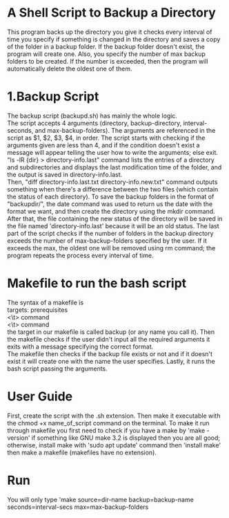 # A Shell Script to Backup a Directory <br>
This program backs up the directory you give it checks every interval of time you specify if something is changed in the directory and saves a copy of the folder in a backup folder. If the backup folder doesn't exist, the program will create one. Also, you specify the number of max backup folders to be created. If the number is exceeded, then the program will automatically delete the oldest one of them. <br>
# 1.Backup Script <br>
The backup script (backupd.sh) has mainly the whole logic. <br>
The script accepts 4 arguments (directory, backup-directory, interval-seconds, and max-backup-folders). The arguments are referenced in the script as $1, $2, $3, $4, in order.
The script starts with checking if the arguments given are less than 4, and if the condition doesn't exist a message will appear telling the user how to write the arguments; else exit. <br>
"ls -lR {dir} > directory-info.last" command lists the entries of a directory and subdirectories and displays the last modification time of the folder, and the output is saved in directory-info.last. <br>
Then, "diff directory-info.last.txt directory-info.new.txt" command outputs something when there's a difference between the two files (which contain the status of each directory).
To save the backup folders in the format of "backupdir/<current-date>", the date command was used to return us the date with the format we want, and then create the directory using the mkdir command. <br>
After that, the file containing the new status of the directory will be saved in the file named 'directory-info.last' because it will be an old status. 
The last part of the script checks if the number of folders in the backup directory exceeds the number of max-backup-folders specified by the user. If it exceeds the max, the oldest one will be removed using rm command; the program repeats the process every interval of time. <br>
# Makefile to run the bash script <br>
The syntax of a makefile is <br>
 targets: prerequisites <br>
<\t>	command <br>
<\t>	command <br>
the target in our makefile is called backup (or any name you call it). Then the makefile checks if the user didn't input all the required arguments it exits with a message specifying the correct format. <br>
The makefile then checks if the backup file exists or not and if it doesn't exist it will create one with the name the user specifies.
Lastly, it runs the bash script passing the arguments.<br>
# User Guide <br>
First, create the script with the .sh extension. Then make it executable with the chmod +x name_of_script command on the terminal.
To make it run through makefile you first need to check if you have a make by 'make -version' if something like GNU make 3.2 is displayed then you are all good; otherwise, install make with 'sudo apt update' command then 'install make' then make a makefile (makefiles have no extension). <br>
# Run <br>
You will only type 'make source=dir-name backup=backup-name seconds=interval-secs max=max-backup-folders
